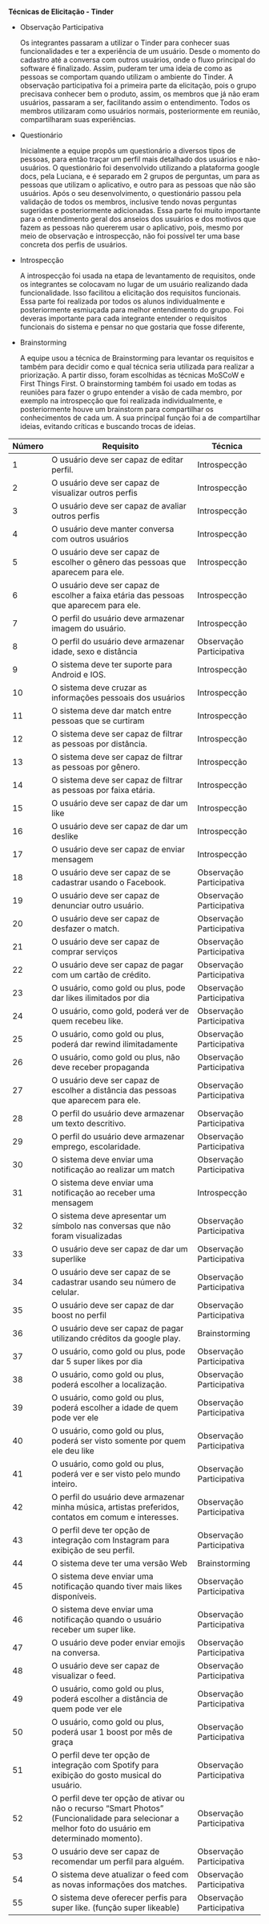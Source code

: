 **Técnicas de Elicitação - Tinder**



- Observação Participativa

	Os integrantes passaram a utilizar o Tinder para conhecer suas funcionalidades e ter a experiência de um usuário. Desde o momento do cadastro até a conversa com outros usuários, onde o fluxo principal do software é finalizado. Assim, puderam ter uma ideia de como as pessoas se comportam quando utilizam o ambiente do Tinder. 
	A observação participativa foi a primeira parte da elicitação, pois o grupo precisava conhecer bem o produto, assim, os membros que já não eram usuários, passaram a ser, facilitando assim o entendimento.
	Todos os membros utilizaram como usuários normais, posteriormente em reunião, compartilharam suas experiências.



- Questionário 

	Inicialmente a equipe propôs um questionário a diversos tipos de pessoas, para então traçar um perfil mais detalhado dos usuários e não-usuários.
	O questionário foi desenvolvido utilizando a plataforma google docs, pela Luciana, e é separado em 2 grupos de perguntas, um para as pessoas que utilizam o aplicativo, e outro para as pessoas que não são usuários. Após o seu desenvolvimento, o questionário passou pela validação de todos os membros, inclusive tendo novas perguntas sugeridas e posteriormente adicionadas.
	Essa parte foi muito importante para o entendimento geral dos anseios dos usuários e dos motivos que fazem as pessoas não quererem usar o aplicativo, pois, mesmo por meio de observação e introspecção, não foi possível ter uma base concreta dos perfis de usuários.

- Introspecção

	A introspecção foi usada na etapa de levantamento de requisitos, onde os integrantes se colocavam no lugar de um usuário realizando dada funcionalidade. Isso facilitou a elicitação dos requisitos funcionais.  
	Essa parte foi realizada por todos os alunos individualmente e posteriormente esmiuçada para melhor entendimento do grupo. Foi deveras importante para cada integrante entender o requisitos funcionais do sistema e pensar no que gostaria que fosse diferente, 

- Brainstorming

	A equipe usou a técnica de Brainstorming para levantar os requisitos e também para decidir como e qual técnica seria utilizada para realizar a priorização. A partir disso, foram escolhidas as técnicas MoSCoW e First Things First.
	O brainstorming também foi usado em todas as reuniões para fazer o grupo entender a visão de cada membro, por exemplo na introspecção que foi realizada individualmente, e posteriormente houve um brainstorm para compartilhar os conhecimentos de cada um. A sua principal função foi a de compartilhar ideias, evitando críticas e buscando trocas de ideias.



| Número | Requisito                                                    | Técnica                  |
| ------ | ------------------------------------------------------------ | ------------------------ |
| 1      | O usuário deve ser capaz de editar perfil.                   | Introspecção             |
| 2      | O usuário deve ser capaz de visualizar outros perfis         | Introspecção             |
| 3      | O usuário deve ser capaz de avaliar outros perfis            | Introspecção             |
| 4      | O usuário deve manter conversa com outros usuários           | Introspecção             |
| 5      | O usuário deve ser capaz de escolher o gênero das pessoas que aparecem para ele. | Introspecção             |
| 6      | O usuário deve ser capaz de escolher a faixa etária das pessoas que aparecem para ele. | Introspecção             |
| 7      | O perfil do usuário deve armazenar imagem do usuário.        | Introspecção             |
| 8      | O perfil do usuário deve armazenar idade, sexo e distância   | Observação Participativa |
| 9      | O sistema deve ter suporte para Android e IOS.               | Introspecção             |
| 10     | O sistema deve cruzar as informações pessoais dos usuários   | Introspecção             |
| 11     | O sistema deve dar match entre pessoas que se curtiram       | Introspecção             |
| 12     | O sistema deve ser capaz de filtrar as pessoas por distância. | Introspecção             |
| 13     | O sistema deve ser capaz de filtrar as pessoas por gênero.   | Introspecção             |
| 14     | O sistema deve ser capaz de filtrar as pessoas por faixa etária. | Introspecção             |
| 15     | O usuário deve ser capaz de dar um like                      | Introspecção             |
| 16     | O usuário deve ser capaz de dar um deslike                   | Introspecção             |
| 17     | O usuário deve ser capaz de enviar mensagem                  | Introspecção             |
| 18     | O usuário deve ser capaz de se cadastrar usando o Facebook.  | Observação Participativa |
| 19     | O usuário deve ser capaz de denunciar outro usuário.         | Observação Participativa |
| 20     | O usuário deve ser capaz de desfazer o match.                | Observação Participativa |
| 21     | O usuário deve ser capaz de comprar serviços                 | Observação Participativa |
| 22     | O usuário deve ser capaz de pagar com um cartão de crédito.  | Observação Participativa |
| 23     | O usuário, como gold ou plus, pode dar likes ilimitados por dia | Observação Participativa |
| 24     | O usuário, como gold, poderá ver de quem recebeu like.       | Observação Participativa |
| 25     | O usuário, como gold ou plus, poderá dar rewind ilimitadamente | Observação Participativa |
| 26     | O usuário, como gold ou plus, não deve receber propaganda    | Observação Participativa |
| 27     | O usuário deve ser capaz de escolher a distância das pessoas que aparecem para ele. | Observação Participativa |
| 28     | O perfil do usuário deve armazenar um texto descritivo.      | Observação Participativa |
| 29     | O perfil do usuário deve armazenar emprego, escolaridade.    | Observação Participativa |
| 30     | O sistema deve enviar uma notificação ao realizar um match   | Observação Participativa |
| 31     | O sistema deve enviar uma notificação ao receber uma mensagem | Introspecção             |
| 32     | O sistema deve apresentar um símbolo nas conversas que não foram visualizadas | Observação Participativa |
| 33     | O usuário deve ser capaz de dar um superlike                 | Observação Participativa |
| 34     | O usuário deve ser capaz de se cadastrar usando seu número de celular. | Observação Participativa |
| 35     | O usuário deve ser capaz de dar boost no perfil              | Observação Participativa |
| 36     | O usuário deve ser capaz de pagar utilizando créditos da google play. | Brainstorming            |
| 37     | O usuário, como gold ou plus, pode dar 5 super likes por dia | Observação Participativa |
| 38     | O usuário, como gold ou plus, poderá escolher a localização. | Observação Participativa |
| 39     | O usuário, como gold ou plus, poderá escolher a idade de quem pode ver ele | Observação Participativa |
| 40     | O usuário, como gold ou plus, poderá ser visto somente por quem ele deu like | Observação Participativa |
| 41     | O usuário, como gold ou plus, poderá ver e ser visto pelo mundo inteiro. | Observação Participativa |
| 42     | O perfil do usuário deve armazenar minha música, artistas preferidos, contatos em comum e interesses. | Observação Participativa |
| 43     | O perfil deve ter opção de integração com Instagram para exibição de seu perfil. | Observação Participativa |
| 44     | O sistema deve ter uma versão Web                            | Brainstorming            |
| 45     | O sistema deve enviar uma notificação quando tiver mais likes disponíveis. | Observação Participativa |
| 46     | O sistema deve enviar uma notificação quando o usuário receber um super like. | Observação Participativa |
| 47     | O usuário deve poder enviar emojis na conversa.              | Observação Participativa |
| 48     | O usuário deve ser capaz de visualizar o feed.               | Observação Participativa |
| 49     | O usuário, como gold ou plus, poderá escolher a distância de quem pode ver ele | Observação Participativa |
| 50     | O usuário, como gold ou plus, poderá usar 1 boost por mês de graça | Observação Participativa |
| 51     | O perfil deve ter opção de integração com Spotify para exibição do gosto musical do usuário. | Observação Participativa |
| 52     | O perfil deve ter opção de ativar ou não o recurso “Smart Photos” (Funcionalidade para selecionar a melhor foto do usuário em determinado momento). | Observação Participativa |
| 53     | O usuário deve ser capaz de recomendar um perfil para alguém. | Observação Participativa |
| 54     | O sistema deve atualizar o feed com as novas informações dos matches. | Observação Participativa |
| 55     | O sistema deve oferecer perfis para super like. (função super likeable) | Observação Participativa |


